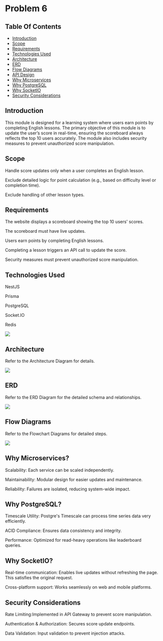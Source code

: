 # Problem 6
## Table Of Contents
- [Introduction](#introduction)
- [Scope](#scope)
- [Requirements](#requirements)
- [Technologies Used](#technologies-used)
- [Architecture](#architecture)
- [ERD](#erd)
- [Flow Diagrams](#flow-diagrams)
- [API Design](#api-design)
- [Why Microservices](#why-microservices)
- [Why PostgreSQL](#why-postgreSQL)
- [Why SocketIO](#why-socketIO)
- [Security Considerations](#security-considerations)

## Introduction
This module is designed for a learning system where users earn points by completing English lessons. The primary objective of this module is to update the user’s score in real-time, ensuring the scoreboard always reflects the top 10 users accurately. The module also includes security measures to prevent unauthorized score manipulation.

## Scope
Handle score updates only when a user completes an English lesson.

Exclude detailed logic for point calculation (e.g., based on difficulty level or completion time).

Exclude handling of other lesson types.

## Requirements
The website displays a scoreboard showing the top 10 users' scores.

The scoreboard must have live updates.

Users earn points by completing English lessons.

Completing a lesson triggers an API call to update the score.

Security measures must prevent unauthorized score manipulation.

## Technologies Used
NestJS

Prisma

PostgreSQL

Socket.IO

Redis

<img src="overall.drawio.png">

## Architecture

Refer to the Architecture Diagram for details.

<img src="architecture.drawio.png">

## ERD
Refer to the ERD Diagram for the detailed schema and relationships.

<img src="ERD.png">

## Flow Diagrams
Refer to the Flowchart Diagrams for detailed steps.

<img src="flowchart.drawio.png">

## Why Microservices?
Scalability: Each service can be scaled independently.

Maintainability: Modular design for easier updates and maintenance.

Reliability: Failures are isolated, reducing system-wide impact.

## Why PostgreSQL?
Timescale Utility: Postgre's Timescale can process time series data very efficiently.

ACID Compliance: Ensures data consistency and integrity.

Performance: Optimized for read-heavy operations like leaderboard queries.

## Why SocketIO?
Real-time communication: Enables live updates without refreshing the page. This satisfies the original request.

Cross-platform support: Works seamlessly on web and mobile platforms.

## Security Considerations
Rate Limiting:Implemented in API Gateway to prevent score manipulation.

Authentication & Authorization: Secures score update endpoints.

Data Validation: Input validation to prevent injection attacks.